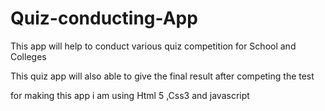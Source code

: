 # Quiz-conducting-App
This app will help to conduct various quiz competition for School and Colleges

This quiz app will also able to give the final result after competing the test 

for making this app i am using Html 5 ,Css3 and javascript
